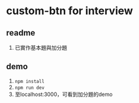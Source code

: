 # custom-btn for interview
## readme
1. 已實作基本題與加分題

## demo
1. `npm install`
2. `npm run dev`
3. 至localhost:3000，可看到加分題的demo
